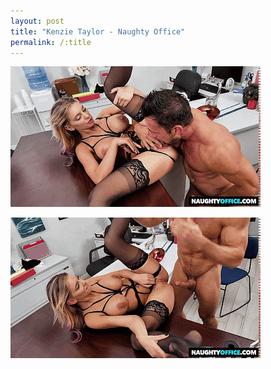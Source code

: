 ```yaml
---
layout: post
title: "Kenzie Taylor - Naughty Office"
permalink: /:title
---
```


![7](./files/kenzie%20taylor%20naughty%20office%20(7).gif)

![8](./files/kenzie%20taylor%20naughty%20office%20(8).gif)
